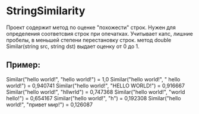 ﻿# StringSimilarity
Проект содержит метод по оценке "похожести" строк.
Нужен для определения соответсвия строк при опечатках.
Учитывает капс, лишние пробелы, в меньшей степени перестановку строк.
метод double Similar(string src, string dst) выдает оценку от 0 до 1.

## Пример: 
Similar("hello world!", "hello world!") = 1,0
Similar("hello world!", "   hello world!")      = 0,940741
Similar("hello world!", "HELLO WORLD!") = 0,916667
Similar("hello world!", "hllwrld")      = 0,747368
Similar("hello world!", "world hello!") = 0,654167
Similar("hello world!", "h")    = 0,192308
Similar("hello world!", "привет мир!")  = 0,126087